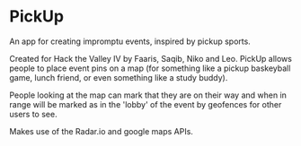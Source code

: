 # PickUp
An app for creating impromptu events, inspired by pickup sports.

Created for Hack the Valley IV by Faaris, Saqib, Niko and Leo. PickUp allows people to place event pins on a map (for something like a pickup baskeyball game, lunch friend, or even something like a study buddy).

People looking at the map can mark that they are on their way and when in range will be marked as in the 'lobby' of the event by geofences for other users to see.

Makes use of the Radar.io and google maps APIs.
